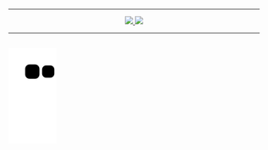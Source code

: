 
 ---
<div align="center">
  <a href="https://github.com/DEVLuisz">
  <img height="180em" src="https://github-readme-stats.vercel.app/api?username=DEVLuisz&show_icons=true&theme=darcula&include_all_commits=true&count_private=true"/>
  <img height="180em" src="https://github-readme-stats.vercel.app/api/top-langs/?username=DEVLuisz&layout=compact&langs_count=7&theme=darcula"/>
</div>
  
 ---
  
   ##
  
  <div> 
 
  ![Snake animation](https://github.com/DEVLuisz/DEVLuisz/blob/output/github-contribution-grid-snake.svg)
 
</div>

 

